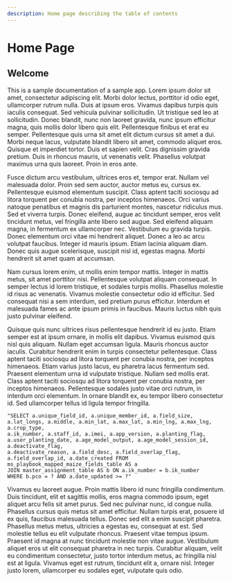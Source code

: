 ```yaml
---
description: Home page describing the table of contents
---
```


# Home Page

## Welcome

This is a sample documentation of a sample app. Lorem ipsum dolor sit amet, consectetur adipiscing elit. Morbi dolor lectus, porttitor id odio eget, ullamcorper rutrum nulla. Duis at ipsum eros. Vivamus dapibus turpis quis iaculis consequat. Sed vehicula pulvinar sollicitudin. Ut tristique sed leo at sollicitudin. Donec blandit, nunc non laoreet gravida, nunc ipsum efficitur magna, quis mollis dolor libero quis elit. Pellentesque finibus et erat eu semper. Pellentesque quis urna sit amet elit dictum cursus sit amet a dui. Morbi neque lacus, vulputate blandit libero sit amet, commodo aliquet eros. Quisque et imperdiet tortor. Duis et sapien velit. Cras dignissim gravida pretium. Duis in rhoncus mauris, ut venenatis velit. Phasellus volutpat maximus urna quis laoreet. Proin in eros ante.

Fusce dictum arcu vestibulum, ultrices eros et, tempor erat. Nullam vel malesuada dolor. Proin sed sem auctor, auctor metus eu, cursus ex. Pellentesque euismod elementum suscipit. Class aptent taciti sociosqu ad litora torquent per conubia nostra, per inceptos himenaeos. Orci varius natoque penatibus et magnis dis parturient montes, nascetur ridiculus mus. Sed et viverra turpis. Donec eleifend, augue ac tincidunt semper, eros velit tincidunt metus, vel fringilla ante libero sed augue. Sed eleifend aliquam magna, in fermentum ex ullamcorper nec. Vestibulum eu gravida turpis. Donec elementum orci vitae mi hendrerit aliquet. Donec a leo ac arcu volutpat faucibus. Integer id mauris ipsum. Etiam lacinia aliquam diam. Donec quis augue scelerisque, suscipit nisl id, egestas magna. Morbi hendrerit sit amet quam at accumsan.

Nam cursus lorem enim, ut mollis enim tempor mattis. Integer in mattis metus, sit amet porttitor nisi. Pellentesque volutpat aliquam consequat. In semper lectus id lorem tristique, et sodales turpis mollis. Phasellus molestie id risus ac venenatis. Vivamus molestie consectetur odio id efficitur. Sed consequat nisi a sem interdum, sed pretium purus efficitur. Interdum et malesuada fames ac ante ipsum primis in faucibus. Mauris luctus nibh quis justo pulvinar eleifend.

Quisque quis nunc ultrices risus pellentesque hendrerit id eu justo. Etiam semper est at ipsum ornare, in mollis elit dapibus. Vivamus euismod quis nisl quis aliquam. Nullam eget accumsan ligula. Mauris rhoncus auctor iaculis. Curabitur hendrerit enim in turpis consectetur pellentesque. Class aptent taciti sociosqu ad litora torquent per conubia nostra, per inceptos himenaeos. Etiam varius justo lacus, eu pharetra lacus fermentum sed. Praesent elementum urna id vulputate tristique. Nullam sed mollis erat. Class aptent taciti sociosqu ad litora torquent per conubia nostra, per inceptos himenaeos. Pellentesque sodales justo vitae orci rutrum, in interdum orci elementum. In ornare blandit ex, eu tempor libero consectetur id. Sed ullamcorper tellus id ligula tempor fringilla.

```text
"SELECT a.unique_field_id, a.unique_member_id, a.field_size, a.lat_longs, a.middle, a.min_lat, a.max_lat, a.min_lng, a.max_lng, a.crop_type, 
a.ik_number, a.staff_id, a.imei, a.app_version, a.planting_flag, a.user_planting_date, a.age_model_output, a.age_model_session_id, a.deactivate_flag, 
a.deactivate_reason, a.field_desc, a.field_overlap_flag, a.field_overlap_id, a.date_created FROM ms_playbook_mapped_maize_fields_table AS a 
JOIN master_assignment_table AS b ON a.ik_number = b.ik_number
WHERE b.pco = ? AND a.date_updated >= ?"
```

Vivamus eu laoreet augue. Proin mattis libero id nunc fringilla condimentum. Duis tincidunt, elit et sagittis mollis, eros magna commodo ipsum, eget aliquet arcu felis sit amet purus. Sed nec pulvinar nunc, id congue nulla. Phasellus cursus quis metus sit amet efficitur. Nullam turpis erat, posuere id ex quis, faucibus malesuada tellus. Donec sed elit a enim suscipit pharetra. Phasellus metus metus, ultricies a egestas eu, consequat at est. Sed molestie tellus eu elit vulputate rhoncus. Praesent vitae tempus ipsum. Praesent id magna at nunc tincidunt molestie non vitae augue. Vestibulum aliquet eros ut elit consequat pharetra in nec turpis. Curabitur aliquam, velit eu condimentum consectetur, justo tortor interdum metus, ac fringilla nisl est at ligula. Vivamus eget est rutrum, tincidunt elit a, ornare nisl. Integer justo lorem, ullamcorper eu sodales eget, vulputate quis odio.

